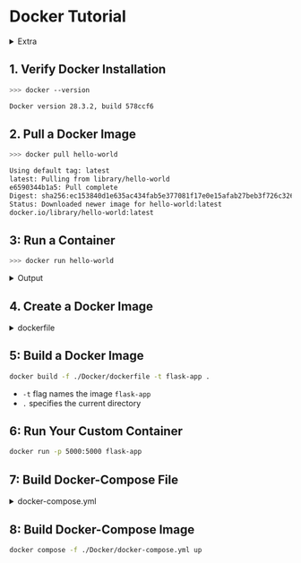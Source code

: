 # Docker Tutorial

<details>
    <summary>Extra</summary>

---

## Docker image list
```bash
>>> docker image ls

REPOSITORY    TAG       IMAGE ID       CREATED        SIZE
hello-world   latest    ec153840d1e6   6 months ago   20.4kB
```

## List running containers
```bash
>>> docker ps

CONTAINER ID   IMAGE     COMMAND   CREATED   STATUS    PORTS     NAMES
```

## Stop a container using its ID (from docker ps)
```bash
docker stop <container-id>
```

## Delete Docker image
```bash
docker rmi -f <image-id / image-name>
```

## Removes all unused Docker objects

* Removes stopped containers, unused networks, dangling images, and build cache. Does not remove all unused images
```bash
docker system prune
```

* Additionally removes all unused images, not just dangling ones.
```bash
docker system prune -a
```

## Check docker status
* Check if it is running
```bash
sudo systemctl status docker
```

---

</details>

## 1. Verify Docker Installation
```bash
>>> docker --version

Docker version 28.3.2, build 578ccf6
```

## 2. Pull a Docker Image
```bash
>>> docker pull hello-world

Using default tag: latest
latest: Pulling from library/hello-world
e6590344b1a5: Pull complete
Digest: sha256:ec153840d1e635ac434fab5e377081f17e0e15afab27beb3f726c3265039cfff
Status: Downloaded newer image for hello-world:latest
docker.io/library/hello-world:latest
```

## 3: Run a Container
```bash
>>> docker run hello-world
```

<details>
    <summary>Output</summary>

    Hello from Docker!
    This message shows that your installation appears to be working correctly.

    To generate this message, Docker took the following steps:
    1. The Docker client contacted the Docker daemon.
    2. The Docker daemon pulled the "hello-world" image from the Docker Hub.
        (amd64)
    3. The Docker daemon created a new container from that image which runs the
        executable that produces the output you are currently reading.
    4. The Docker daemon streamed that output to the Docker client, which sent it
        to your terminal.

    To try something more ambitious, you can run an Ubuntu container with:
    $ docker run -it ubuntu bash

    Share images, automate workflows, and more with a free Docker ID:
    https://hub.docker.com/

    For more examples and ideas, visit:
    https://docs.docker.com/get-started/
</details>

## 4. Create a Docker Image

<details>
    <summary>dockerfile</summary>

    # Use official lightweight Python 3.12 image as the base image
    FROM python:3.12-slim

    # Set working directory inside the container to /usr/src/app
    WORKDIR /usr/src/app

    # Update package lists and install system dependencies required for Python packages and supervisor
    # Then clean up apt cache to reduce image size
    RUN apt-get update && apt-get install -y \
        && rm -rf /var/lib/apt/lists/*

    # Copy the UV binary and related files from the ghcr.io/astral-sh/uv image to /bin/ directory inside the container
    COPY --from=ghcr.io/astral-sh/uv:latest /uv /uvx /bin/

    # Copy environment configuration file into the container
    COPY .env .

    # Copy Python application source code from local ../draft/scr_v2 directory into container
    COPY ../draft/scr_v2 .

    # Copy Python dependencies list into the container
    COPY requirements.txt .

    # Use UV's pip wrapper to install Python dependencies listed in requirements.txt with no cache and system-wide
    RUN uv pip install --system --no-cache-dir -r requirements.txt

    # Expose port 5000 to allow external access to the application
    EXPOSE 5000

    # Default command to start the Python application
    CMD ["python", "app.py"]

</details>

## 5: Build a Docker Image
```bash
docker build -f ./Docker/dockerfile -t flask-app .
```

* `-t` flag names the image `flask-app`
* `.` specifies the current directory

## 6: Run Your Custom Container
```bash
docker run -p 5000:5000 flask-app
```

## 7: Build Docker-Compose File

<details>
    <summary>docker-compose.yml</summary>

```dockerfile
version: "3.9"

services:
  flask_test:
    build:
      context: ..
      dockerfile: ./Docker/dockerfile.flask_test
    env_file:
      - ../.env
    ports:
      - "5000:5000"
    # volumes:
    #   - ./draft/scr_v2:/usr/src/app
    restart: unless-stopped

  streamlit_test:
    build:
      context: ..
      dockerfile: ./Docker/dockerfile.streamlit_test
    env_file:
      - ../.env
    ports:
      - "8501:8501"
    # volumes:
    #   - ./draft/scr_v2:/usr/src/app
    restart: unless-stopped
```

</details>

## 8: Build Docker-Compose Image
```bash
docker compose -f ./Docker/docker-compose.yml up
```